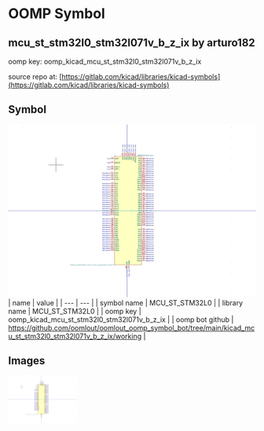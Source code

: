 # OOMP Symbol  
## mcu_st_stm32l0_stm32l071v_b_z_ix  by arturo182  
  
oomp key: oomp_kicad_mcu_st_stm32l0_stm32l071v_b_z_ix  
  
source repo at: [https://gitlab.com/kicad/libraries/kicad-symbols](https://gitlab.com/kicad/libraries/kicad-symbols)  
## Symbol  
  
[![working.png](working_600.png)](working.png)  
| name | value | 
| --- | --- | 
| symbol name | MCU_ST_STM32L0 | 
| library name | MCU_ST_STM32L0 | 
| oomp key | oomp_kicad_mcu_st_stm32l0_stm32l071v_b_z_ix | 
| oomp bot github | https://github.com/oomlout/oomlout_oomp_symbol_bot/tree/main/kicad_mcu_st_stm32l0_stm32l071v_b_z_ix/working | 
## Images  
  
[![working.png](working_140.png)](working.png)  
